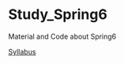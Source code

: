 # Study_Spring6
Material and Code about Spring6

[Syllabus](https://github.com/uprightclear/Study_Spring6/blob/main/spring6%20MarkDown/spring6.md)
